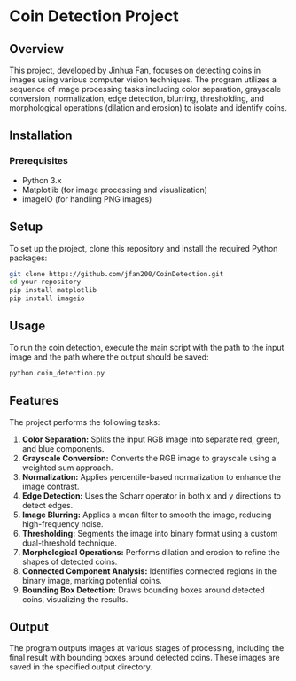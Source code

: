 # Coin Detection Project
## Overview
This project, developed by Jinhua Fan, focuses on detecting coins in images using various computer vision techniques. The program utilizes a sequence of image processing tasks including color separation, grayscale conversion, normalization, edge detection, blurring, thresholding, and morphological operations (dilation and erosion) to isolate and identify coins.

## Installation
### Prerequisites
- Python 3.x 
- Matplotlib (for image processing and visualization)
- imageIO (for handling PNG images)

## Setup
To set up the project, clone this repository and install the required Python packages:

``` bash
git clone https://github.com/jfan200/CoinDetection.git
cd your-repository
pip install matplotlib
pip install imageio
```

## Usage
To run the coin detection, execute the main script with the path to the input image and the path where the output should be saved:

```bash
python coin_detection.py
```

## Features
The project performs the following tasks:

1. **Color Separation:** Splits the input RGB image into separate red, green, and blue components. 
2. **Grayscale Conversion:** Converts the RGB image to grayscale using a weighted sum approach. 
3. **Normalization:** Applies percentile-based normalization to enhance the image contrast. 
4. **Edge Detection:** Uses the Scharr operator in both x and y directions to detect edges. 
5. **Image Blurring:** Applies a mean filter to smooth the image, reducing high-frequency noise. 
6. **Thresholding:** Segments the image into binary format using a custom dual-threshold technique. 
7. **Morphological Operations:** Performs dilation and erosion to refine the shapes of detected coins. 
8. **Connected Component Analysis:** Identifies connected regions in the binary image, marking potential coins. 
9. **Bounding Box Detection:** Draws bounding boxes around detected coins, visualizing the results.


## Output
The program outputs images at various stages of processing, including the final result with bounding boxes around detected coins. These images are saved in the specified output directory.


